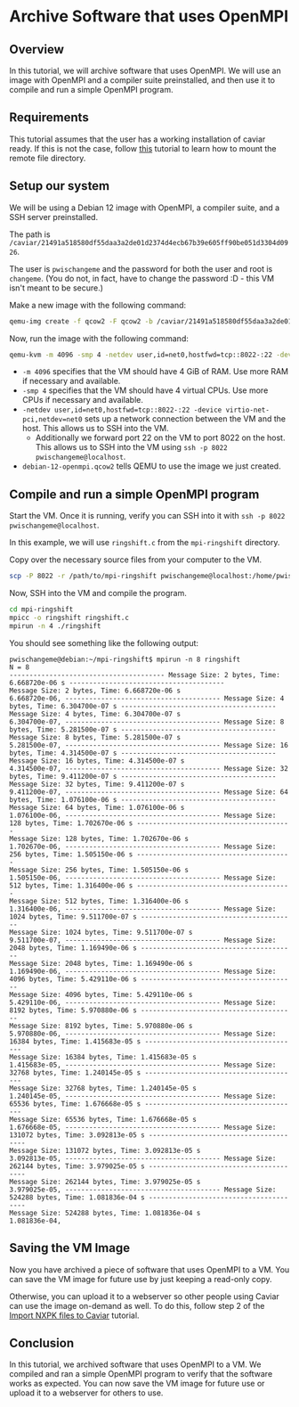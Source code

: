 # Archive Software that uses OpenMPI

## Overview

In this tutorial, we will archive software that uses OpenMPI.
We will use an image with OpenMPI and a compiler suite preinstalled, and then use it to compile and run a simple OpenMPI program.

## Requirements

This tutorial assumes that the user has a working installation of caviar ready. If this is not the case, follow [this](https://github.com/gt-ospo/oss-software-preservation/blob/main/olive/README.md) tutorial to learn how to mount the remote file directory. 

## Setup our system

We will be using a Debian 12 image with OpenMPI, a compiler suite, and a SSH server preinstalled.

The path is `/caviar/21491a518580df55daa3a2de01d2374d4ecb67b39e605ff90be051d3304d0926`.

The user is `pwischangeme` and the password for both the user and root is `changeme`.
(You do not, in fact, have to change the password :D - this VM isn't meant to be secure.)

Make a new image with the following command:

```bash
qemu-img create -f qcow2 -F qcow2 -b /caviar/21491a518580df55daa3a2de01d2374d4ecb67b39e605ff90be051d3304d0926 debian-12-openmpi.qcow2
```

Now, run the image with the following command:

```bash
qemu-kvm -m 4096 -smp 4 -netdev user,id=net0,hostfwd=tcp::8022-:22 -device virtio-net-pci,netdev=net0 debian-12-openmpi.qcow2
```
- `-m 4096` specifies that the VM should have 4 GiB of RAM. Use more RAM if necessary and available.
- `-smp 4` specifies that the VM should have 4 virtual CPUs. Use more CPUs if necessary and available.
- `-netdev user,id=net0,hostfwd=tcp::8022-:22 -device virtio-net-pci,netdev=net0` sets up a network connection between the VM and the host. This allows us to SSH into the VM.
  - Additionally we forward port 22 on the VM to port 8022 on the host. This allows us to SSH into the VM using `ssh -p 8022 pwischangeme@localhost`.
- `debian-12-openmpi.qcow2` tells QEMU to use the image we just created.

## Compile and run a simple OpenMPI program

Start the VM.
Once it is running, verify you can SSH into it with `ssh -p 8022 pwischangeme@localhost`.

In this example, we will use `ringshift.c` from the `mpi-ringshift` directory.

Copy over the necessary source files from your computer to the VM.
```bash
scp -P 8022 -r /path/to/mpi-ringshift pwischangeme@localhost:/home/pwischangeme
```

Now, SSH into the VM and compile the program.
```bash
cd mpi-ringshift
mpicc -o ringshift ringshift.c
mpirun -n 4 ./ringshift
```

You should see something like the following output:
```
pwischangeme@debian:~/mpi-ringshift$ mpirun -n 8 ringshift
N = 8
--------------------------------------- Message Size: 2 bytes, Time: 6.668720e-06 s ---------------------------------------
Message Size: 2 bytes, Time: 6.668720e-06 s
6.668720e-06, --------------------------------------- Message Size: 4 bytes, Time: 6.304700e-07 s ---------------------------------------
Message Size: 4 bytes, Time: 6.304700e-07 s
6.304700e-07, --------------------------------------- Message Size: 8 bytes, Time: 5.281500e-07 s ---------------------------------------
Message Size: 8 bytes, Time: 5.281500e-07 s
5.281500e-07, --------------------------------------- Message Size: 16 bytes, Time: 4.314500e-07 s ---------------------------------------
Message Size: 16 bytes, Time: 4.314500e-07 s
4.314500e-07, --------------------------------------- Message Size: 32 bytes, Time: 9.411200e-07 s ---------------------------------------
Message Size: 32 bytes, Time: 9.411200e-07 s
9.411200e-07, --------------------------------------- Message Size: 64 bytes, Time: 1.076100e-06 s ---------------------------------------
Message Size: 64 bytes, Time: 1.076100e-06 s
1.076100e-06, --------------------------------------- Message Size: 128 bytes, Time: 1.702670e-06 s ---------------------------------------
Message Size: 128 bytes, Time: 1.702670e-06 s
1.702670e-06, --------------------------------------- Message Size: 256 bytes, Time: 1.505150e-06 s ---------------------------------------
Message Size: 256 bytes, Time: 1.505150e-06 s
1.505150e-06, --------------------------------------- Message Size: 512 bytes, Time: 1.316400e-06 s ---------------------------------------
Message Size: 512 bytes, Time: 1.316400e-06 s
1.316400e-06, --------------------------------------- Message Size: 1024 bytes, Time: 9.511700e-07 s ---------------------------------------
Message Size: 1024 bytes, Time: 9.511700e-07 s
9.511700e-07, --------------------------------------- Message Size: 2048 bytes, Time: 1.169490e-06 s ---------------------------------------
Message Size: 2048 bytes, Time: 1.169490e-06 s
1.169490e-06, --------------------------------------- Message Size: 4096 bytes, Time: 5.429110e-06 s ---------------------------------------
Message Size: 4096 bytes, Time: 5.429110e-06 s
5.429110e-06, --------------------------------------- Message Size: 8192 bytes, Time: 5.970880e-06 s ---------------------------------------
Message Size: 8192 bytes, Time: 5.970880e-06 s
5.970880e-06, --------------------------------------- Message Size: 16384 bytes, Time: 1.415683e-05 s ---------------------------------------
Message Size: 16384 bytes, Time: 1.415683e-05 s
1.415683e-05, --------------------------------------- Message Size: 32768 bytes, Time: 1.240145e-05 s ---------------------------------------
Message Size: 32768 bytes, Time: 1.240145e-05 s
1.240145e-05, --------------------------------------- Message Size: 65536 bytes, Time: 1.676668e-05 s ---------------------------------------
Message Size: 65536 bytes, Time: 1.676668e-05 s
1.676668e-05, --------------------------------------- Message Size: 131072 bytes, Time: 3.092813e-05 s ---------------------------------------
Message Size: 131072 bytes, Time: 3.092813e-05 s
3.092813e-05, --------------------------------------- Message Size: 262144 bytes, Time: 3.979025e-05 s ---------------------------------------
Message Size: 262144 bytes, Time: 3.979025e-05 s
3.979025e-05, --------------------------------------- Message Size: 524288 bytes, Time: 1.081836e-04 s ---------------------------------------
Message Size: 524288 bytes, Time: 1.081836e-04 s
1.081836e-04,
```

## Saving the VM Image

Now you have archived a piece of software that uses OpenMPI to a VM.
You can save the VM image for future use by just keeping a read-only copy.

Otherwise, you can upload it to a webserver so other people using Caviar can use the image on-demand as well.
To do this, follow step 2 of the [Import NXPK files to Caviar](./import-nxpk.md) tutorial.

## Conclusion

In this tutorial, we archived software that uses OpenMPI to a VM.
We compiled and ran a simple OpenMPI program to verify that the software works as expected.
You can now save the VM image for future use or upload it to a webserver for others to use.
